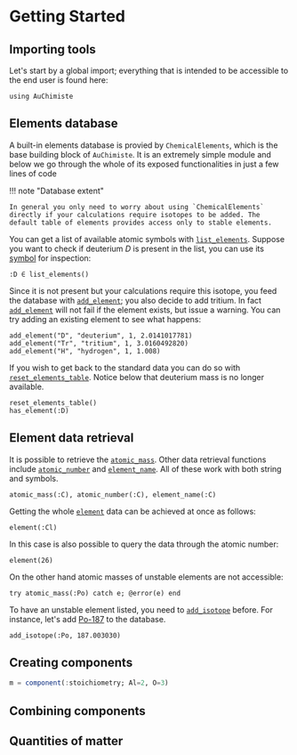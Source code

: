 # Getting Started

## Importing tools

Let's start by a global import; everything that is intended to be accessible to the end user is found here:

```@example 1
using AuChimiste
```

## Elements database

A built-in elements database is provied by `ChemicalElements`, which is the base building block of `AuChimiste`. It is an extremely simple module and below we go through the whole of its exposed functionalities in just a few lines of code

!!! note "Database extent"

    In general you only need to worry about using `ChemicalElements` directly if your calculations require isotopes to be added. The default table of elements provides access only to stable elements.

You can get a list of available atomic symbols with [`list_elements`](@ref). Suppose you want to check if deuterium *D* is present in the list, you can use its [symbol](https://docs.julialang.org/en/v1/base/base/#Core.Symbol) for inspection:

```@example 1
:D ∈ list_elements()
```

Since it is not present but your calculations require this isotope, you feed the database with [`add_element`](@ref); you also decide to add tritium. In fact [`add_element`](@ref) will not fail if the element exists, but issue a warning. You can try adding an existing element to see what happens:

```@example 1
add_element("D", "deuterium", 1, 2.0141017781)
add_element("Tr", "tritium", 1, 3.0160492820)
add_element("H", "hydrogen", 1, 1.008)
```

If you wish to get back to the standard data you can do so with [`reset_elements_table`](@ref). Notice below that deuterium mass is no longer available.

```@example 1
reset_elements_table()
has_element(:D)
```

## Element data retrieval

It is possible to retrieve the [`atomic_mass`](@ref). Other data retrieval functions include [`atomic_number`](@ref) and [`element_name`](@ref). All of these work with both string and symbols.

```@example 1
atomic_mass(:C), atomic_number(:C), element_name(:C)
```

Getting the whole [`element`](@ref) data can be achieved at once as follows:

```@example 1
element(:Cl)
```

In this case is also possible to query the data through the atomic number:

```@example 1
element(26)
```

On the other hand atomic masses of unstable elements are not accessible:

```@example 1
try atomic_mass(:Po) catch e; @error(e) end
```

To have an unstable element listed, you need to [`add_isotope`](@ref) before. For instance, let's add [Po-187](https://en.wikipedia.org/wiki/Isotopes_of_polonium) to the database.

```@example 1
add_isotope(:Po, 187.003030)
```

## Creating components

```julia
m = component(:stoichiometry; Al=2, O=3)
```

## Combining components


## Quantities of matter
